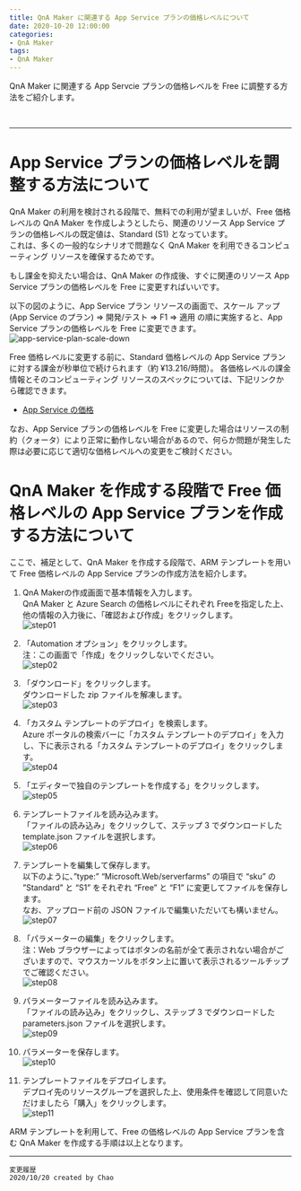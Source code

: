 ```yaml
---
title: QnA Maker に関連する App Service プランの価格レベルについて
date: 2020-10-20 12:00:00
categories:
- QnA Maker
tags:
- QnA Maker
---
```


QnA Maker に関連する App Servcie プランの価格レベルを Free に調整する方法をご紹介します。
<!-- more -->
<br>

***

# App Service プランの価格レベルを調整する方法について
QnA Maker の利用を検討される段階で、無料での利用が望ましいが、Free 価格レベルの QnA Maker を作成しようとしたら、関連のリソース App Service プランの価格レベルの既定値は、Standard (S1) となっています。<br>
これは、多くの一般的なシナリオで問題なく QnA Maker を利用できるコンピューティング リソースを確保するためです。

もし課金を抑えたい場合は、QnA Maker の作成後、すぐに関連のリソース App Service プランの価格レベルを Free に変更すればいいです。

以下の図のように、App Service プラン リソースの画面で、スケール アップ (App Service のプラン) ⇒ 開発/テスト ⇒ F1  ⇒ 適用 の順に実施すると、App Service プランの価格レベルを Free に変更できます。<br>
![app-service-plan-scale-down](https://jpaiblog.github.io/images/QnA-Maker-App-Service/app-service-plan-scale-down.png)

Free 価格レベルに変更する前に、Standard 価格レベルの App Service プランに対する課金が秒単位で続けられます（約 ¥13.216/時間）。
各価格レベルの課金情報とそのコンピューティング リソースのスペックについては、下記リンクから確認できます。<br>
- [App Service の価格](https://azure.microsoft.com/ja-jp/pricing/details/app-service/windows/)

なお、App Service プランの価格レベルを Free に変更した場合はリソースの制約（クォータ）により正常に動作しない場合があるので、何らか問題が発生した際は必要に応じて適切な価格レベルへの変更をご検討ください。

# QnA Maker を作成する段階で Free 価格レベルの App Service プランを作成する方法について
ここで、補足として、QnA Maker を作成する段階で、ARM テンプレートを用いて Free 価格レベルの App Service プランの作成方法を紹介します。<br>

1. QnA Makerの作成画面で基本情報を入力します。<br>
QnA Maker と Azure Search の価格レベルにそれぞれ Freeを指定した上、他の情報の入力後に、「確認および作成」をクリックします。<br>
![step01](https://jpaiblog.github.io/images/QnA-Maker-App-Service/step01.png)

2. 「Automation オプション」をクリックします。<br>
注：この画面で「作成」をクリックしないでください。<br>
![step02](https://jpaiblog.github.io/images/QnA-Maker-App-Service/step02.png)

3. 「ダウンロード」をクリックします。<br>
ダウンロードした zip ファイルを解凍します。 <br>
![step03](https://jpaiblog.github.io/images/QnA-Maker-App-Service/step03.png)

4. 「カスタム テンプレートのデプロイ」を検索します。<br>
Azure ポータルの検索バーに「カスタム テンプレートのデプロイ」を入力し、下に表示される「カスタム テンプレートのデプロイ」をクリックします。<br>
![step04](https://jpaiblog.github.io/images/QnA-Maker-App-Service/step04.png)

5. 「エディターで独自のテンプレートを作成する」をクリックします。<br>
![step05](https://jpaiblog.github.io/images/QnA-Maker-App-Service/step05.png)

6. テンプレートファイルを読み込みます。<br>
「ファイルの読み込み」をクリックして、ステップ 3 でダウンロードした template.json ファイルを選択します。<br>
![step06](https://jpaiblog.github.io/images/QnA-Maker-App-Service/step06.png)

7. テンプレートを編集して保存します。<br>
以下のように、”type:” “Microsoft.Web/serverfarms” の項目で “sku” の ”Standard” と “S1” をそれぞれ “Free” と “F1” に変更してファイルを保存します。<br>
なお、アップロード前の JSON ファイルで編集いただいても構いません。<br>
![step07](https://jpaiblog.github.io/images/QnA-Maker-App-Service/step07.png)

8. 「パラメーターの編集」をクリックします。<br>
注：Web ブラウザーによってはボタンの名前が全て表示されない場合がございますので、マウスカーソルをボタン上に置いて表示されるツールチップでご確認ください。<br>
![step08](https://jpaiblog.github.io/images/QnA-Maker-App-Service/step08.png)

9. パラメーターファイルを読み込みます。<br>
「ファイルの読み込み」をクリックし、ステップ 3 でダウンロードした parameters.json ファイルを選択します。<br>
![step09](https://jpaiblog.github.io/images/QnA-Maker-App-Service/step09.png)

10. パラメーターを保存します。<br>
![step10](https://jpaiblog.github.io/images/QnA-Maker-App-Service/step10.png)

11. テンプレートファイルをデプロイします。<br>
デプロイ先のリソースグループを選択した上、使用条件を確認して同意いただけましたら「購入」をクリックします。<br>
![step11](https://jpaiblog.github.io/images/QnA-Maker-App-Service/step11.png)

ARM テンプレートを利用して、Free の価格レベルの App Service プランを含む QnA Maker を作成する手順は以上となります。

***
`変更履歴`  
`2020/10/20 created by Chao`  
